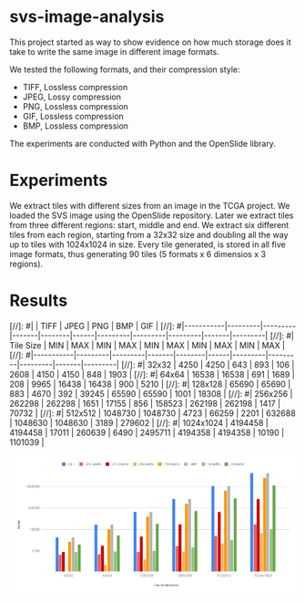 # svs-image-analysis

This project started as way to show evidence on how much storage
does it take to write the same image in different image formats.

We tested the following formats, and their compression style:
* TIFF, Lossless compression
* JPEG, Lossy compression
* PNG, Lossless compression
* GIF, Lossless compression
* BMP, Lossless compression

The experiments are conducted with Python and the OpenSlide library.

# Experiments
We extract tiles with different sizes from an image in the TCGA project.
We loaded the SVS image using the OpenSlide repository. Later we extract
tiles from three different regions: start, middle and end.
We extract six different tiles from each region, starting from a 32x32 size
and doubling all the way up to tiles with 1024x1024 in size.
Every tile generated, is stored in all five image formats, thus generating
90 tiles (5 formats x 6 dimensios x 3 regions).

# Results
[//]: #|           |       TIFF        |      JPEG      |     PNG        |        BMP        |        GIF      |
[//]: #|-----------|---------|---------|-------|--------|------|---------|---------|---------|-------|---------|
[//]: #| Tile Size | MIN     | MAX     | MIN   | MAX    | MIN  | MAX     | MIN     | MAX     | MIN   | MAX     |
[//]: #|-----------|---------|---------|-------|--------|------|---------|---------|---------|-------|---------|
[//]: #| 32x32     | 4250    | 4250    | 643   | 893    | 106  | 2608    | 4150    | 4150    | 848   | 1903    |
[//]: #| 64x64     | 16538   | 16538   | 691   | 1689   | 208  | 9965    | 16438   | 16438   | 900   | 5210    |
[//]: #| 128x128   | 65690   | 65690   | 883   | 4670   | 392  | 39245   | 65590   | 65590   | 1001  | 18308   |
[//]: #| 256x256   | 262298  | 262298  | 1651  | 17155  | 856  | 158523  | 262198  | 262198  | 1417  | 70732   |
[//]: #| 512x512   | 1048730 | 1048730 | 4723  | 66259  | 2201 | 632688  | 1048630 | 1048630 | 3189  | 279602  |
[//]: #| 1024x1024 | 4194458 | 4194458 | 17011 | 260639 | 6490 | 2495711 | 4194358 | 4194358 | 10190 | 1101039 |  

![Tile sizes](readme_appendix/sizes.png)
